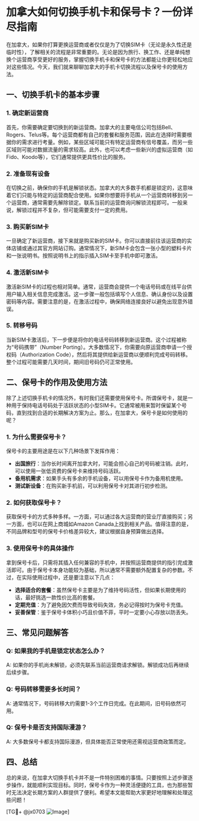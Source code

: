 # 加拿大如何切换手机卡和保号卡？一份详尽指南

在加拿大，如果你打算更换运营商或者仅仅是为了切换SIM卡（无论是永久性还是临时性），了解相关的流程是非常重要的。无论是因为旅行、换工作、还是单纯想换个运营商享受更好的服务，掌握切换手机卡和保号卡的方法都能让你更轻松地应对这些情况。今天，我们就来聊聊加拿大的手机卡切换流程以及保号卡的使用方法。

## 一、切换手机卡的基本步骤

### 1. 确定新运营商
首先，你需要确定要切换到的新运营商。加拿大的主要电信公司包括Bell、Rogers、Telus等。每个运营商都有自己的套餐和服务范围，因此在选择时需要根据你的需求进行考量。例如，某些区域可能只有特定运营商有信号覆盖，而另一些区域则可能对数据流量的需求较高。此外，也可以考虑一些新兴的虚拟运营商（如Fido、Koodo等），它们通常提供更具性价比的服务。

### 2. 准备现有设备
在切换之前，确保你的手机是解锁状态。加拿大的大多数手机都是锁定的，这意味着它们只能与特定的运营商配合使用。如果你想要将手机从一个运营商转移到另一个运营商，通常需要先解除锁定。联系当前的运营商询问解锁流程即可。一般来说，解锁过程并不复杂，但可能需要支付一定的费用。

### 3. 购买新SIM卡
一旦确定了新运营商，接下来就是购买新的SIM卡。你可以直接前往该运营商的实体店铺或通过其官方网站订购。通常情况下，新SIM卡会包含一张小型的塑料卡片和一张说明书。按照说明书上的指示插入SIM卡至手机中即可激活。

### 4. 激活新SIM卡
激活新SIM卡的过程也相对简单。通常，运营商会提供一个电话号码或在线平台供用户输入相关信息完成激活。这一步骤一般包括填写个人信息、确认身份以及设置密码等内容。需要注意的是，在激活过程中，确保网络连接良好以避免出现意外错误。

### 5. 转移号码
当新SIM卡激活后，下一步便是将你的电话号码转移到新运营商。这个过程被称为“号码携带”（Number Porting）。大多数情况下，你需要向原运营商申请一个授权码（Authorization Code），然后将其提供给新运营商以便顺利完成号码转移。整个过程可能需要几天时间，期间旧号码仍可正常使用。

## 二、保号卡的作用及使用方法

除了上述切换手机卡的情况外，有时我们还需要使用保号卡。所谓保号卡，就是一种用于保持电话号码处于活跃状态的小型SIM卡。它通常被用来暂时保留某个号码，直到找到合适的长期解决方案为止。那么，在加拿大，保号卡是如何使用的呢？

### 1. 为什么需要保号卡？
保号卡的主要用途是在以下几种场景下发挥作用：
- **出国旅行**：当你长时间离开加拿大时，可能会担心自己的号码被注销。此时，可以使用一张低资费的保号卡来维持号码活跃。
- **备用机需求**：如果手头有多余的手机设备，可以用保号卡作为备用机使用。
- **测试新设备**：在购买新手机前，可以利用保号卡对其进行初步检测。

### 2. 如何获取保号卡？
获取保号卡的方式多种多样。一方面，可以通过各大运营商的营业厅直接购买；另一方面，也可以在网上商城如Amazon Canada上找到相关产品。值得注意的是，不同品牌和型号的保号卡价格差异较大，建议根据自身预算做出选择。

### 3. 使用保号卡的具体操作
拿到保号卡后，只需将其插入任何兼容的手机中，并按照运营商提供的指引完成激活即可。由于保号卡本身功能较为基础，所以通常不需要额外配置复杂的参数。不过，在实际使用过程中，还是要注意以下几点：
- **选择适合的套餐**：虽然保号卡主要是为了维持号码活性，但如果长期使用的话，最好挑选一款性价比高的套餐。
- **定期充值**：为了避免因欠费而导致号码失效，务必记得按时为保号卡充值。
- **妥善保管**：鉴于保号卡体积小巧且价值不菲，平时一定要小心存放以防丢失。

## 三、常见问题解答

### Q: 如果我的手机是锁定状态怎么办？
A: 如果你的手机尚未解锁，必须先联系当前运营商请求解锁。解锁成功后再继续后续步骤。

### Q: 号码转移需要多长时间？
A: 通常情况下，号码转移大约需要1-3个工作日完成。在此期间，旧号码依然可用。

### Q: 保号卡是否支持国际漫游？
A: 大多数保号卡都支持国际漫游，但具体能否正常使用还需视运营商政策而定。

## 四、总结

总的来说，在加拿大切换手机卡并不是一件特别困难的事情。只要按照上述步骤逐步操作，就能顺利实现目标。同时，保号卡作为一种灵活便捷的工具，也为那些暂时无法决定长期方案的人群提供了便利。希望本文能帮助大家更好地理解和处理这些问题！

[TG💪+ @jx0703 ![Image](https://github.com/user-attachments/assets/dbca1d08-cadb-493c-b0ec-ad6f7a83f270)]